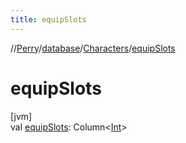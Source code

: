 ```yaml
---
title: equipSlots
---
```

//[Perry](../../../index.html)/[database](../index.html)/[Characters](index.html)/[equipSlots](equip-slots.html)



# equipSlots



[jvm]\
val [equipSlots](equip-slots.html): Column<[Int](https://kotlinlang.org/api/latest/jvm/stdlib/kotlin/-int/index.html)>




